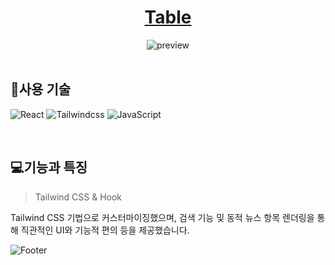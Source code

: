 <div align="center">
	<h1><a href="https://open-source1-three.vercel.app/">Table</a></h1>
	<img src="https://github.com/user-attachments/assets/0a8153a5-9fa4-490d-9635-15ed41139d9b" alt="preview" />
</div>

<br/>

## 🧩사용 기술
![React](https://img.shields.io/badge/react-%2320232a.svg?style=flat-square&logo=react&logoColor=%2361DAFB)
![Tailwindcss](https://img.shields.io/badge/-Tailwindcss-06B6D4?style=flat-square&logo=tailwindcss&logoColor=ffffff)
![JavaScript](https://img.shields.io/badge/-JavaScript-dc8d2d?style=flat-square&logo=javascript&logoColor=ffffff)

<br/>

## 💻기능과 특징
> Tailwind CSS & Hook

Tailwind CSS 기법으로 커스터마이징했으며, 검색 기능 및 동적 뉴스 항목 렌더링을 통해 직관적인 UI와 기능적 편의 등을 제공했습니다.


![Footer](https://capsule-render.vercel.app/api?type=waving&color=5f6571&height=100&section=footer)